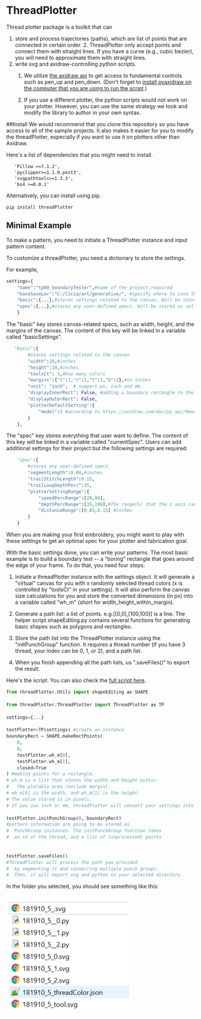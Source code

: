 # ThreadPlotter 
Thread plotter package is a toolkit that can
1. store and process trajectories (paths), which are list of points that are connected in certain order. 
    2. ThreadPlotter only accept points and connect them with straight lines. If you have a curve (e.g., cubic bezier), you will need to approximate them with straight lines. 
2. write svg and axidraw-controlling python scripts.
    1. We utilize [the axidraw api](https://axidraw.com/doc/py_api/#functions-interactive) to get access to fundamental controls such as pen_up and pen_down.  (Don't forget to [install pyaxidraw on the computer that you are using to run the script](https://axidraw.com/doc/py_api/#installation).)
    
    2. If you use a different plotter, the python scripts would not work on your plotter. However, you can use the same strategy we took and modify the library to author in your own syntax.   

##Install 
We would recommend that you clone this repository so you have access to all of the sample projects. It also makes it easier for you to modify the threadPlotter, especially if you want to use it on plotters other than Axidraw. 

Here's a list of dependencies that you might need to install. 
```angular2html
   'Pillow >=7.1.2',
   'pyclipper>=1.1.0.post3',
   'svgpathtools>=1.3.3',
   'bs4 >=0.0.1'
```

Alternatively, you can install using pip. 
```angular2html
pip install threadPlotter
```

## Minimal Example 
To make a pattern, you need to initiate a ThreadPlotter instance and input pattern content. 

To customize a threadPlotter, you need a dictionary to store the settings.
 
For example, 
```python
settings={
    "name":"tp00_boundaryTester",#name of the project,required
    "baseSaveLoc":"C:/licia/art/generative/", #specify where to save the generated files,required
    "basic":{...},#stores settings related to the canvas. Will be stored as self.basicSettings.
    "spec":{...},#stores any user-defined specs. Will be stored as self.currentSpec
    }
``` 

The "basic" key stores canvas-related specs, such as width, height, and the margins of the canvas. The content of this key will be linked in a variable called "basicSettings". 
```python
   "basic":{
        #stores settings related to the canvas
        "width":10,#inches
        "height":10,#inches
        "toolsCt": 3,#how many colors
        "margins":{"l":2,"r":2,"t":2,"b":2},#in inches
        "unit": "inch",  # support px, inch and mm. 
        "displayInnerRect": False, #adding a boundary rectangle to the svg file (will not append to the python files)
        "displayOuterRect": False,
        "plotterDefaultSetting":{
            "model":2 #according to https://axidraw.com/doc/py_api/#model
        }
    },
```

The "spec" key stores everything that user want to define. The content of this key will be linked in a variable called "currentSpec". Users can add additional settings for their project but the following settings are required. 
```python
    "spec":{
        #stores any user-defined specs
        "segmentLength":0.04,#inches
        "trailStitchLength":0.15,
        "trailLoopDepthPerc":35,
        "plotterSettingRange":{
            "speedPercRange":[20,80],
            "depthPercRange":[35,100],#The range(%) that the z axis can move. 100% corresponds to the longest stitch whereas 55% corresponds to the shortest stitch
            "distanceRange":[0.03,0.15] #inches
        }
    }
```

When you are making your first embroidery, you might want to play with these settings to get an optimal spec for your plotter and fabrication goal. 

With the basic settings done, you can write your patterns. The most basic example is to build a boundary test -- a "boring" rectangle that goes around the edge of your frame. 
To do that, you need four steps:

1. Initiate a threadPlotter instance with the settings object. It will generate a "virtual" canvas for you with x randomly selected thread colors (x is controlled by "toolsCt" in your settings). It will also perform the canvas size calculations for you and store the converted dimensions (in px) into a variable called "wh_m" (short for width_height_within_margin). 

2. Generate a path list: a list of points. e.g.[[0,0],[100,100]] is a line. The helper script shapeEditing.py contains several functions for generating basic shapes such as polygons and rectangles. 

3. Store the path list into the ThreadPlotter instance using the "initPunchGroup" function. It requires a thread number (if you have 3 thread, your index can be 0, 1, or 2), and a path list. 

4. When you finish appending all the path lists, us ".saveFiles()" to export the result. 

Here's the script. You can also check the [full script here](../projects/tp00_boundaryTester/tp00_boundaryTester.py).

```python
from threadPlotter.Utils import shapeEditing as SHAPE

from threadPlotter.ThreadPlotter import ThreadPlotter as TP

settings={...}

testPlotter=TP(settings) #create an instance
boundaryRect = SHAPE.makeRectPoints(
    0, 
    0, 
    testPlotter.wh_m[0],
    testPlotter.wh_m[1],
    closed=True
) #making points for a rectangle. 
# wh_m is a list that stores the width and height within 
#   the plotable area (exclude margin).
# wh_m[0] is the width, and wh_m[1] is the height. 
# The value stored is in pixels. 
# If you use inch or mm, threadPlotter will convert your settings into px.

testPlotter.initPunchGroup(0, boundaryRect) 
#pattern information are going to be stored as 
#  PunchGroup instances. The initPunchGroup function takes
#  an id of the thread, and a list of (unprocessed) points


testPlotter.saveFiles()
#ThreadPlotter will process the path you provided 
#  by segmenting it and connecting multiple punch groups. 
#  Then, it will export svg and python to your selected directory.

```
In the folder you selected, you should see something like this:

![export](../assets/exportSample.png "export")

 


